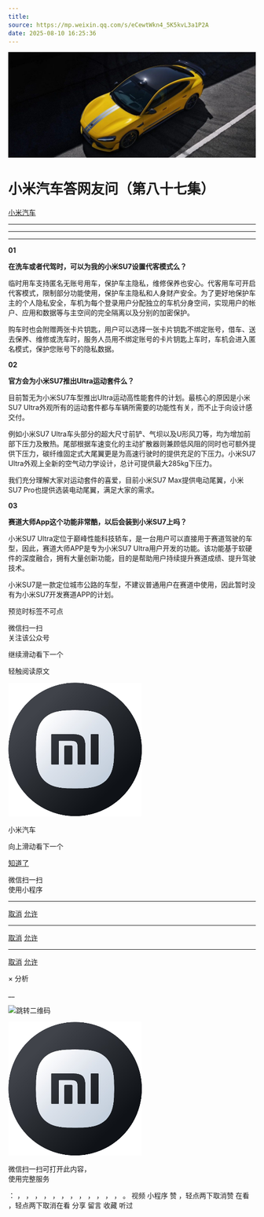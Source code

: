 ```yaml
---
title: 
source: https://mp.weixin.qq.com/s/eCewtWkn4_5K5kvL3a1P2A
date: 2025-08-10 16:25:36
---
```


![cover_image](images/img_2df9cc26.jpg)


#  小米汽车答网友问（第八十七集）


[ 小米汽车 ](<javascript:void\(0\);>)

______

****  
****

****01****

**在洗车或者代驾时，可以为我的小米SU7设置代客模式么？**

临时用车支持匿名无账号用车，保护车主隐私，维修保养也安心。代客用车可开启代客模式，限制部分功能使用，保护车主隐私和人身财产安全。为了更好地保护车主的个人隐私安全，车机为每个登录用户分配独立的车机分身空间，实现用户的帐户、应用和数据等与主空间的完全隔离以及分别的加密保护。

购车时也会附赠两张卡片钥匙，用户可以选择一张卡片钥匙不绑定账号，借车、送去保养、维修或洗车时，服务人员用不绑定账号的卡片钥匙上车时，车机会进入匿名模式，保护您账号下的隐私数据。

  

**02**

**官方会为小米SU7推出Ultra运动套件么？**

目前暂无为小米SU7车型推出Ultra运动高性能套件的计划。最核心的原因是小米SU7 Ultra外观所有的运动套件都与车辆所需要的功能性有关，而不止于向设计感交付。

例如小米SU7 Ultra车头部分的超大尺寸前铲、气坝以及U形风刀等，均为增加前部下压力及散热。尾部根据车速变化的主动扩散器则兼顾低风阻的同时也可额外提供下压力，碳纤维固定式大尾翼更是为高速行驶时的提供充足的下压力。小米SU7 Ultra外观上全新的空气动力学设计，总计可提供最大285kg下压力。

我们充分理解大家对运动套件的喜爱，目前小米SU7 Max提供电动尾翼，小米SU7 Pro也提供选装电动尾翼，满足大家的需求。

  

**03**

**赛道大师App这个功能非常酷，以后会装到小米SU7上吗？**

小米SU7 Ultra定位于巅峰性能科技轿车，是一台用户可以直接用于赛道驾驶的车型，因此，赛道大师APP是专为小米SU7 Ultra用户开发的功能。该功能基于软硬件的深度融合，拥有大量创新功能，目的是帮助用户持续提升赛道成绩、提升驾驶技术。

小米SU7是一款定位城市公路的车型，不建议普通用户在赛道中使用，因此暂时没有为小米SU7开发赛道APP的计划。

  

[](<>)[](<>)

预览时标签不可点

微信扫一扫  
关注该公众号

继续滑动看下一个

轻触阅读原文

![img_97d833da.jpg](images/img_97d833da.jpg)

小米汽车 

向上滑动看下一个

[知道了](<javascript:;>)

微信扫一扫  
使用小程序

****

[取消](<javascript:void\(0\);>) [允许](<javascript:void\(0\);>)

****

[取消](<javascript:void\(0\);>) [允许](<javascript:void\(0\);>)

****

[取消](<javascript:void\(0\);>) [允许](<javascript:void\(0\);>)

× 分析

__

![跳转二维码]()

![作者头像](images/img_97d833da.jpg)

微信扫一扫可打开此内容，  
使用完整服务

： ， ， ， ， ， ， ， ， ， ， ， ， 。 视频 小程序 赞 ，轻点两下取消赞 在看 ，轻点两下取消在看 分享 留言 收藏 听过